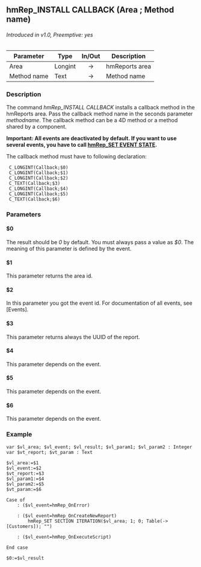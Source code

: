 ## hmRep_INSTALL CALLBACK (Area ; Method name)
###### Introduced in v1.0, Preemptive: yes

|Parameter|Type|In/Out|Description
|---|---|:---:|---
|Area|Longint|→|hmReports area
|Method name|Text|→|Method name

### Description

The command *hmRep_INSTALL CALLBACK* installs a callback method in the hmReports area. Pass the callback method name in the seconds parameter *methodname*. The callback method can be a 4D method or a method shared by a component.

**Important: All events are deactivated by default. If you want to use several events, you have to call [hmRep_SET EVENT STATE](hmRep_SetEventState.md).**

The callback method must have to following declaration:

```4d
 C_LONGINT(Callback;$0)
 C_LONGINT(Callback;$1)
 C_LONGINT(Callback;$2)
 C_TEXT(Callback;$3)
 C_LONGINT(Callback;$4)
 C_LONGINT(Callback;$5)
 C_TEXT(Callback;$6)
 ```
 
### Parameters
#### $0
The result should be *0* by default. You must always pass a value as *$0*. The meaning of this parameter is defined by the event.

#### $1
This parameter returns the area id.

#### $2
In this parameter you got the event id. For documentation of all events, see [Events].

#### $3
This parameter returns always the UUID of the report.

#### $4
This parameter depends on the event.

#### $5
This parameter depends on the event.

#### $6
This parameter depends on the event.

### Example

```4d
var $vl_area; $vl_event; $vl_result; $vl_param1; $vl_param2 : Integer
var $vt_report; $vt_param : Text

$vl_area:=$1
$vl_event:=$2
$vt_report:=$3
$vl_param1:=$4
$vl_param2:=$5
$vt_param:=$6

Case of 
	: ($vl_event=hmRep_OnError)
		
	: ($vl_event=hmRep_OnCreateNewReport)
		hmRep_SET SECTION ITERATION($vl_area; 1; 0; Table(->[Customers]); "")
		
	: ($vl_event=hmRep_OnExecuteScript)
		
End case 

$0:=$vl_result
 ```
